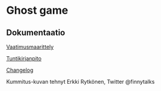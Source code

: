 # Ghost game

## Dokumentaatio

[Vaatimusmaarittely](https://github.com/smausquared/ot-harjoitustyo/blob/master/dokumentaatio/vaatimusmaarittely.md)

[Tuntikirjanpito](https://github.com/smausquared/ot-harjoitustyo/blob/master/dokumentaatio/tuntikirjanpito.md)

[Changelog](https://github.com/smausquared/ot-harjoitustyo/blob/master/dokumentaatio/changelog.md)

Kummitus-kuvan tehnyt Erkki Rytkönen, Twitter @finnytalks
